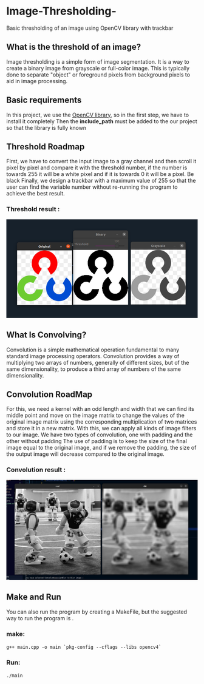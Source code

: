 # Image-Thresholding-

Basic thresholding of an image using OpenCV library with trackbar

## What is the threshold of an image?

Image thresholding is a simple form of image segmentation. It is a way to create a binary image from grayscale or full-color image. This is typically done to separate "object" or foreground pixels from background pixels to aid in image processing.

## Basic requirements

In this project, we use the [OpenCV library](https://opencv.org/releases/), so in the first step, we have to install it completely
Then the **include_path** must be added to the our project so that the library is fully known

## Threshold Roadmap

First, we have to convert the input image to a gray channel and then scroll it pixel by pixel and compare it with the threshold number, if the number is towards 255 it will be a white pixel and if it is towards 0 it will be a pixel. Be black
Finally, we design a trackbar with a maximum value of 255 so that the user can find the variable number without re-running the program to achieve the best result.

### Threshold result :

![thresholding ](/Readme-asset/shot.png?raw=true "thresholding result image")

## What Is Convolving?

Convolution is a simple mathematical operation fundamental to many standard image processing operators. Convolution provides a way of multiplying two arrays of numbers, generally of different sizes, but of the same dimensionality, to produce a third array of numbers of the same dimensionality.

## Convolution RoadMap

For this, we need a kernel with an odd length and width that we can find its middle point and move on the image matrix to change the values of the original image matrix using the corresponding multiplication of two matrices and store it in a new matrix. With this, we can apply all kinds of image filters to our image. We have two types of convolution, one with padding and the other without padding
The use of padding is to keep the size of the final image equal to the original image, and if we remove the padding, the size of the output image will decrease compared to the original image.

### Convolution result :

![Convolution ](/Readme-asset/Convolve.jpg?raw=true "Convolving result image")

## Make and Run

You can also run the program by creating a MakeFile, but the suggested way to run the program is .

### make:

    g++ main.cpp -o main `pkg-config --cflags --libs opencv4`

### Run:

    ./main
